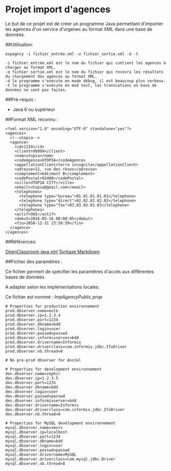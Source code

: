 # Projet import d'agences

Le but de ce projet est de créer un programme Java permettant d'importer les agences d'un service d'urgenec au format XML dans une base de données.

##Utilisation:
```
expagncy -i fichier_entrée.xml -o fichier_sortie.xml -d -t 

-i fichier_entrée.xml est le nom du fichier qui contient les agences à charger au format XML.
-o fichier_sortie.xml est le nom du fichier qui recevra les résultats du chargement des agences au format XML.
-d le programme s'exécute en mode débug, il est beaucoup plus verbeux.
-t le programme s'exécute en mod test, les transcations en base de données ne sont pas faites.
```

##Pré-requis :
- Java 6 ou supérieur

##Format XML reconnu :
```
<?xml version="1.0" encoding="UTF-8" standalone="yes"?>
<agences>
  <!--utopia-->
  <agence>
    <id>1234</id>
    <client>99999</client>
    <nom>utopia</nom>
    <codeAgence>UTOPIA</codeAgence>
    <appellationClient>terra incognita</appellationClient>
    <adresse>12, rue des rèves</adresse>
    <complement>bâtiment B</complement>
    <codePostal>92400</codePostal>
    <ville>UTOPIA CITY</ville>
    <email>utopia@gmail.com</email>
    <telephones>
      <telephone type="bureau">01.01.01.01.01</telephone>
      <telephone type="direct">02.02.02.02.02</telephone>
      <telephone type="fax">03.03.03.03.03</telephone>
    </telephones>
    <actif>OUI</actif>
    <debut>2016-05-16 00:00:05</debut>
    <fin>2050-12-31 23:59:59</fin>
  </agence>
</agences>
```

##Références:

[OpenClassroom java xml](https://openclassrooms.com/courses/structurez-vos-donnees-avec-xml/dom-exemple-d-utilisation-en-java)
[Syntaxe Markdown](https://github.com/adam-p/markdown-here/wiki/Markdown-Cheatsheet)

##Fichier des paramètres : 

Ce fichier permert de spécifier les paramètres d'accès aux différentes bases de données.

A adapter selon les implémentations locales.

Ce fichier est nommé : *ImpAgencyPublic.prop*
```
# Properties for production environnement
prod.dbserver.name=eole
prod.dbserver.ip=1.2.3.4
prod.dbserver.port=1234
prod.dbserver.dbname=bdd
prod.dbserver.login=user
prod.dbserver.passwd=passwd
prod.dbserver.informixserver=bdd
prod.dbserver.drivername=Informix
prod.dbserver.driverclass=com.informix.jdbc.IfxDriver
prod.dbserver.nb.thread=8

# No pre-prod dbserver for Anstel

# Properties for development environnement
dev.dbserver.name=zephir
dev.dbserver.ip=1.2.3.5
dev.dbserver.port=1235
dev.dbserver.dbname=bdd
dev.dbserver.login=user
dev.dbserver.passwd=passwd
dev.dbserver.informixserver=bdd
dev.dbserver.drivername=Informix
dev.dbserver.driverclass=com.informix.jdbc.IfxDriver
dev.dbserver.nb.thread=8

# Properties for MySQL development environnement
mysql.dbserver.name=vmsrv
mysql.dbserver.ip=localhost
mysql.dbserver.port=1234
mysql.dbserver.dbname=bdd
mysql.dbserver.login=user
mysql.dbserver.passwd=passwd
mysql.dbserver.drivername=MySQL
mysql.dbserver.driverclass=com.mysql.jdbc.Driver
mysql.dbserver.nb.thread=8
```



